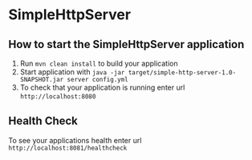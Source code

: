 # SimpleHttpServer

How to start the SimpleHttpServer application
---

1. Run `mvn clean install` to build your application
1. Start application with `java -jar target/simple-http-server-1.0-SNAPSHOT.jar server config.yml`
1. To check that your application is running enter url `http://localhost:8080`

Health Check
---

To see your applications health enter url `http://localhost:8081/healthcheck`
